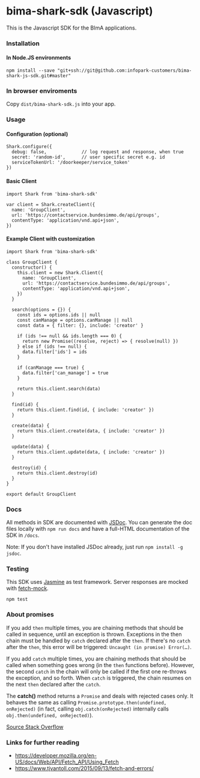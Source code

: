 # bima-shark-sdk (Javascript)

This is the Javascript SDK for the BImA applications.


### Installation

#### In Node.JS environments

```
npm install --save "git+ssh://git@github.com:infopark-customers/bima-shark-js-sdk.git#master"
```

### In browser enviroments

Copy ` dist/bima-shark-sdk.js ` into your app.


### Usage

#### Configuration (optional)

```
Shark.configure({
  debug: false,             // log request and response, when true
  secret: 'random-id',      // user specific secret e.g. id
  serviceTokenUrl: '/doorkeeper/service_token'
})
```

#### Basic Client

```
import Shark from 'bima-shark-sdk'

var client = Shark.createClient({
  name: 'GroupClient',
  url: 'https://contactservice.bundesimmo.de/api/groups',
  contentType: 'application/vnd.api+json',
})
```


#### Example Client with customization

```
import Shark from 'bima-shark-sdk'

class GroupClient {
  constructor() {
    this.client = new Shark.Client({
      name: 'GroupClient',
      url: 'https://contactservice.bundesimmo.de/api/groups',
      contentType: 'application/vnd.api+json',
    })
  }

  search(options = {}) {
    const ids = options.ids || null
    const canManage = options.canManage || null
    const data = { filter: {}, include: 'creator' }

    if (ids !== null && ids.length === 0) {
      return new Promise((resolve, reject) => { resolve(null) })
    } else if (ids !== null) {
      data.filter['ids'] = ids
    }

    if (canManage === true) {
      data.filter['can_manage'] = true
    }

    return this.client.search(data)
  }

  find(id) {
    return this.client.find(id, { include: 'creator' })
  }

  create(data) {
    return this.client.create(data, { include: 'creator' })
  }

  update(data) {
    return this.client.update(data, { include: 'creator' })
  }

  destroy(id) {
    return this.client.destroy(id)
  }
}

export default GroupClient
```


### Docs

All methods in SDK are documented with [JSDoc](http://usejsdoc.org/).
You can generate the doc files locally with ` npm run docs ` and have a full-HTML documentation of the SDK in ` /docs `.

Note: If you don't have installed JSDoc already, just run ` npm install -g jsdoc `.


### Testing

This SDK uses [Jasmine](https://jasmine.github.io/) as test framework. Server responses are mocked with [fetch-mock](http://www.wheresrhys.co.uk/fetch-mock/).

```
npm test
```


### About promises

If you add `then` multiple times, you are chaining methods that should be called in sequence, until an exception is thrown.
Exceptions in the then chain must be handled by `catch` declared after the `then`. If there's no `catch` after the `then`, this error will be triggered: `Uncaught (in promise) Error(…)`.

If you add `catch` multiple times, you are chaining methods that should be called when something goes wrong (in the `then` functions before).
However, the second `catch` in the chain will only be called if the first one re-throws the exception, and so forth.
When `catch` is triggered, the chain resumes on the next `then` declared after the `catch`.

The **catch()** method returns a `Promise` and deals with rejected cases only. It behaves the same as calling `Promise.prototype.then(undefined, onRejected)`
(in fact, calling `obj.catch(onRejected)` internally calls `obj.then(undefined, onRejected)`).

[Source Stack Overflow](https://stackoverflow.com/questions/34222818/how-does-the-catch-work-in-a-native-promise-chain)


### Links for further reading

* https://developer.mozilla.org/en-US/docs/Web/API/Fetch_API/Using_Fetch
* https://www.tjvantoll.com/2015/09/13/fetch-and-errors/
